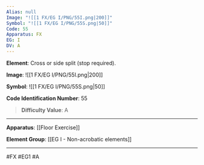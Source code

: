 ```yaml
---
Alias: null
Image: "![[1 FX/EG I/PNG/55I.png|200]]"
Symbol: "![[1 FX/EG I/PNG/55S.png|50]]"
Code: 55
Apparatus: FX
EG: I
DV: A
---
```

**Element**: Cross or side split (stop required).

**Image**:
![[1 FX/EG I/PNG/55I.png|200]]

**Symbol**:
![[1 FX/EG I/PNG/55S.png|50]]

**Code Identification Number**: 55

>**Difficulty Value**: A

___
**Apparatus**: [[Floor Exercise]]

**Element Group**: [[EG I - Non-acrobatic elements]]
___
#FX #EG1 #A
